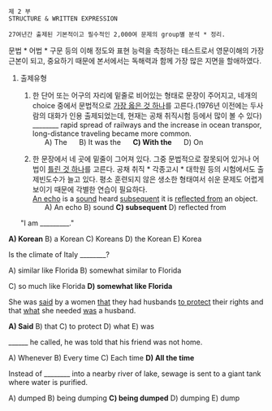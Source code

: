     제 2 부
    STRUCTURE & WRITTEN EXPRESSION
    
    27여년간 출제된 기본적이고 필수적인 2,000여 문제의 group별 분석 * 정리.

 문법 * 어법 * 구문 등의 이해 정도와 표현 능력을 측정하는 테스트로서 영문이해의 가장 근본이 되고, 중요하기 때문에 본서에서는 독해력과 함께 가장 많은 지면을 할애하였다.
 
1. 출제유형
    1. 한 단어 또는 어구의 자리에 밑줄로 비어있는 형태로 문장이 주어지고, 네개의 choice 중에서 문법적으로 <ins>가장 옳은 것 하나</ins>를 고른다.(1976년 이전에는 두사람의 대화가 인용 출제되었는데, 현재는 공채 취직시험 등에서 많이 볼 수 있다)  
    ________ rapid spread of railways and the increase in ocean transpor, long-distance traveling became more common.  
&nbsp;&nbsp;&nbsp;&nbsp;&nbsp;&nbsp;A) The&nbsp;&nbsp;&nbsp;&nbsp;&nbsp;&nbsp;B) It was the&nbsp;&nbsp;&nbsp;&nbsp;&nbsp;&nbsp;**C) With the**&nbsp;&nbsp;&nbsp;&nbsp;&nbsp;&nbsp;D) On
   
    2. 한 문장에서 네 곳에 밑줄이 그어져 있다. 그중 문법적으로 잘못되어 있거나 어법이 <ins>틀린 것 하나</ins>를 고른다. 공채 취직 * 각종고시 * 대학원 등의 시험에서도 출제빈도수가 늘고 있다. 평소 훈련되지 않은 생소한 형태여서 쉬운 문제도 어렵게 보이기 때문에 각별한 연습이 필요하다.  
    <ins>An echo</ins> is a <ins>sound</ins> heard <ins>subsequent</ins> it is <ins>reflected from</ins> an object.  
&nbsp;&nbsp;&nbsp;&nbsp;&nbsp;&nbsp;A) An echo  B) sound  **C) subsequent**   D) reflected from
   
   "I am _________."
    
  **A) Korean**  B) a Korean  C) Koreans  D) the Korean  E) Korea
  
   Is the climate of Italy ________?
   
   A) similar like Florida               B) somewhat similar to Florida
   
   C) so much like Florida               **D) somewhat like Florida**
   
   She was <ins>said</ins> by a women <ins>that</ins> they had husbands <ins>to protect</ins> their rights and that <ins>what</ins> she needed <ins>was</ins> a husband.
   
   **A) Said**   B) that   C) to protect   D) what  E) was
   
   ______ he called, he was told that his friend was not home.
   
   A)  Whenever  B) Every time  C) Each time  **D) All the time** 
   
   Instead of ________ into a nearby river of lake, sewage is sent to a giant tank where water is purified.
   
   A) dumped  B) being dumping  **C) being dumped**  D) dumping  E) dump
